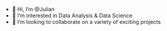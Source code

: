 - 👋 Hi, I’m @Julian
- 👀 I’m interested in Data Analysis & Data Science
- 💞️ I’m looking to collaborate on a variety of exciting projects

<!---
julian0991/julian0991 is a ✨ special ✨ repository because its `README.md` (this file) appears on your GitHub profile.
You can click the Preview link to take a look at your changes.
--->
